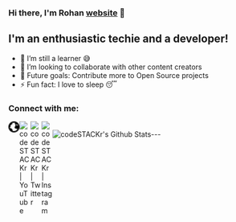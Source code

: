 ### Hi there, I'm Rohan [website] 👋

## I'm an enthusiastic techie and a developer!
- 🌱 I’m still a learner 😅
- 👯 I’m looking to collaborate with other content creators
- 🥅 Future goals: Contribute more to Open Source projects 
- ⚡ Fun fact: I love to sleep 😴

### Connect with me:

[<img align="left" alt="codeSTACKr.com" width="22px" src="https://raw.githubusercontent.com/iconic/open-iconic/master/svg/globe.svg" />][website]
[<img align="left" alt="codeSTACKr | YouTube" width="22px" src="https://cdn.jsdelivr.net/npm/simple-icons@v3/icons/youtube.svg" />][youtube]
[<img align="left" alt="codeSTACKr | Twitter" width="22px" src="https://cdn.jsdelivr.net/npm/simple-icons@v3/icons/twitter.svg" />][twitter]
[<img align="left" alt="codeSTACKr | Instagram" width="22px" src="https://cdn.jsdelivr.net/npm/simple-icons@v3/icons/instagram.svg" />][instagram]

<br />
---
<img align="left" alt="codeSTACKr's Github Stats" src="https://github-readme-stats.vercel.app/api?username=RohanDas28&show_icons=true&hide_border=true" />




[website]: https://rohandas28.github.io/
[twitter]: https://twitter.com/RohanDas28
[youtube]: https://youtube.com/RohanDasTech
[instagram]: https://instagram.com/RohanDasRD